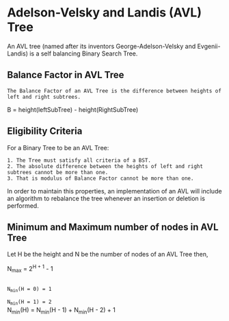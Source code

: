 # Adelson-Velsky and Landis (AVL) Tree

An AVL tree (named after its inventors George-Adelson-Velsky and Evgenii-Landis)
is a self balancing Binary Search Tree.

## Balance Factor in AVL Tree
```
The Balance Factor of an AVL Tree is the difference between heights of left and right subtrees.
```
B = height(leftSubTree) - height(RightSubTree)

## Eligibility Criteria
For a Binary Tree to be an AVL Tree:
```
1. The Tree must satisfy all criteria of a BST.
2. The absolute difference between the heights of left and right subtrees cannot be more than one.
3. That is modulus of Balance Factor cannot be more than one.
```

In order to maintain this properties, an implementation of an AVL will include an algorithm to rebalance the tree whenever an insertion or deletion is performed.

## Minimum and Maximum number of nodes in AVL Tree
Let H be the height and N be the number of nodes of an AVL Tree then,

N<sub>max</sub> = 2<sup>H + 1</sup> - 1

<code>
N<sub>min</sub>(H = 0) = 1
</code>
<code>
N<sub>min</sub>(H = 1) = 2
</code>
N<sub>min</sub>(H) = N<sub>min</sub>(H - 1) + N<sub>min</sub>(H - 2) + 1
